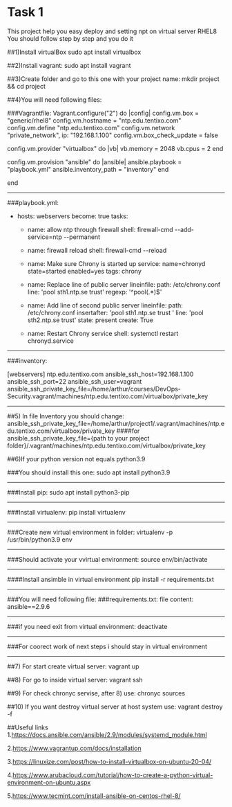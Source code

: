 # Task 1

This project help you easy deploy and setting npt on virtual server RHEL8
You should follow step by step and you do it


##1)Install virtualBox
  sudo apt install virtualbox

 
##2)Install vagrant:
  sudo apt install vagrant
  
 
##3)Create folder and go to this one with your project name: 
   mkdir project && cd project

 
##4)You will need following files:

###Vagrantfile:
 Vagrant.configure("2") do |config|
  config.vm.box = "generic/rhel8"
  config.vm.hostname = "ntp.edu.tentixo.com"
  config.vm.define "ntp.edu.tentixo.com"
  config.vm.network "private_network", ip: "192.168.1.100"
  config.vm.box_check_update = false
  
  config.vm.provider "virtualbox" do |vb|
    vb.memory = 2048
    vb.cpus = 2
  end
  
 config.vm.provision "ansible" do |ansible|
   ansible.playbook = "playbook.yml"
   ansible.inventory_path = "inventory"
  end
  
 end
___
###playbook.yml:
 - hosts: webservers
  become: true
  tasks:
  
   - name: allow ntp through firewall
     shell: firewall-cmd --add-service=ntp --permanent
  
   - name: firewall reload
     shell: firewall-cmd --reload
    
   - name: Make sure Chrony is started up
     service: name=chronyd state=started enabled=yes
     tags: chrony
    
   - name: Replace line of public server
     lineinfile:
       path: /etc/chrony.conf
       line: 'pool sth1.ntp.se trust'
       regexp: '^pool(.*)$'
      
   - name: Add line of second public server
     lineinfile:
       path: /etc/chrony.conf
       insertafter: 'pool sth1.ntp.se trust '
       line: 'pool sth2.ntp.se trust'
       state: present
       create: True
      
   - name: Restart Chrony service
     shell: systemctl restart chronyd.service
___
###inventory:

[webservers]
ntp.edu.tentixo.com ansible_ssh_host=192.168.1.100 ansible_ssh_port=22 ansible_ssh_user=vagrant
ansible_ssh_private_key_file=/home/arthur/courses/DevOps-Security.vagrant/machines/ntp.edu.tentixo.com/virtualbox/private_key
___


##5) In file Inventory you should change:
ansible_ssh_private_key_file=/home/arthur/project1/.vagrant/machines/ntp.edu.tentixo.com/virtualbox/private_key
####for 
ansible_ssh_private_key_file={path to your project folder}/.vagrant/machines/ntp.edu.tentixo.com/virtualbox/private_key


##6)If your python version not equals python3.9 

###You should install this one: 
   sudo apt install python3.9	
___  
###Install pip: 
   sudo apt install python3-pip
___
###Install virtualenv: 
   pip install virtualenv
___  
###Create new virtual environment in folder:
   virtualenv -p /usr/bin/python3.9 env
___ 
###Should activate your vvirtual environment:
   source env/bin/activate
___   
####Install ansimble in virtual environment
   pip install -r requirements.txt
___
###You will need following file:
###requirements.txt:
 file content: ansible==2.9.6
___
###if you need exit from virtual environment:
 deactivate
___   
###For coorect work of next steps i should stay in virtual environment
___

##7) For start create virtual server:
 vagrant up

##8) For go to inside virtual server:
 vagrant ssh
 
##9) For check chronyc servise, after 8) use:
 chronyc sources

##10) If you want destroy virtual server at host system use:
 vagrant destroy -f

##Useful links
1.https://docs.ansible.com/ansible/2.9/modules/systemd_module.html

2.https://www.vagrantup.com/docs/installation

3.https://linuxize.com/post/how-to-install-virtualbox-on-ubuntu-20-04/

4.https://www.arubacloud.com/tutorial/how-to-create-a-python-virtual-environment-on-ubuntu.aspx

5.https://www.tecmint.com/install-ansible-on-centos-rhel-8/